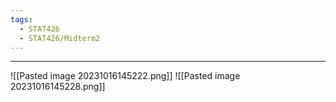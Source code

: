 ```yaml
---
tags:
  - STAT426
  - STAT426/Midterm2
---
```

---
![[Pasted image 20231016145222.png]]
![[Pasted image 20231016145228.png]]
